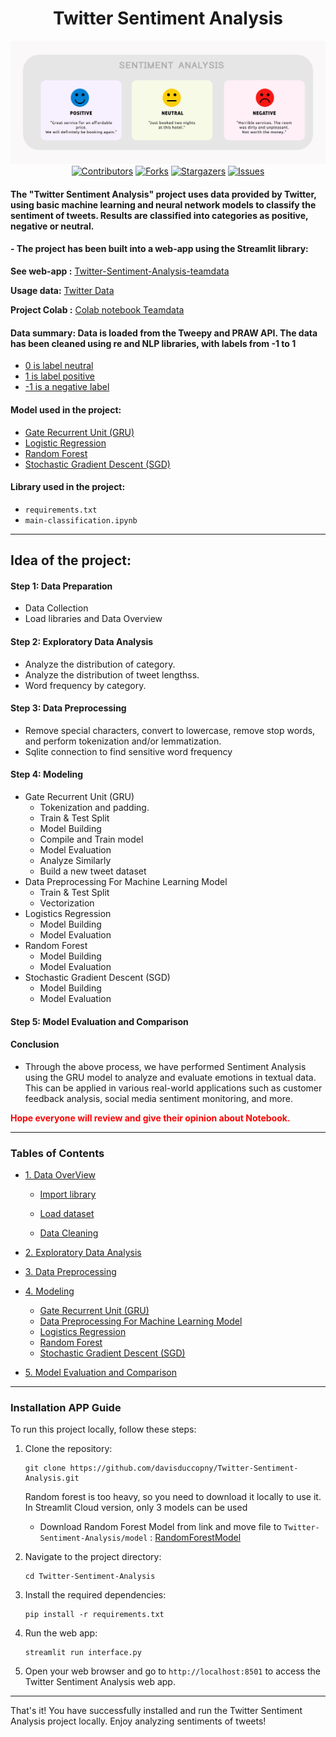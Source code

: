 <h1 align="center">Twitter Sentiment Analysis</h1>

<div align="center">

![Project Image](./assets/image/sentimentanalysishotelgeneric-2048x803-1.jpg)  
[![Contributors][contributors-shield]][contributors-url]
[![Forks][forks-shield]][forks-url]
[![Stargazers][stars-shield]][stars-url]
[![Issues][issues-shield]][issues-url]

</div>

#### The "Twitter Sentiment Analysis" project uses data provided by Twitter, using basic machine learning and neural network models to classify the sentiment of tweets. Results are classified into categories as positive, negative or neutral.
#### - The project has been built into a web-app using the Streamlit library:
**See web-app :** [Twitter-Sentiment-Analysis-teamdata](https://twitter-sentiment-analysis-teamdata.streamlit.app/)

**Usage data:** [Twitter Data](https://www.kaggle.com/datasets/cosmos98/twitter-and-reddit-sentimental-analysis-dataset?select=Twitter_Data.csv)

**Project Colab :** [Colab notebook Teamdata](https://drive.google.com/file/d/1D9dFuZekG6cmH-0J1e730DDUZ5qzl7zu/view?usp=sharing)

#### Data summary: Data is loaded from the Tweepy and PRAW API. The data has been cleaned using re and NLP libraries, with labels from -1 to 1
* [ 0 is label neutral ](#1)
* [ 1 is label positive](#2)
* [ -1 is a negative label](#3)


#### Model used in the project:
* [Gate Recurrent Unit (GRU) ](#1)
* [Logistic Regression](#2)
* [Random Forest](#3)
* [Stochastic Gradient Descent (SGD)](#3)

#### Library used in the project:
* ```requirements.txt```
* ```main-classification.ipynb```
______________________________________________

## Idea of the project:

#### Step 1: Data Preparation
- Data Collection
- Load libraries and Data Overview

#### Step 2: Exploratory Data Analysis
- Analyze the distribution of category.
- Analyze the distribution of tweet lengthss.
- Word frequency by category.

#### Step 3: Data Preprocessing
- Remove special characters, convert to lowercase, remove stop words, and perform tokenization and/or lemmatization.
- Sqlite connection to find sensitive word frequency

#### Step 4: Modeling
- Gate Recurrent Unit (GRU)
    - Tokenization and padding.
    - Train & Test Split
    - Model Building
    - Compile and Train model
    - Model Evaluation
    - Analyze Similarly
    - Build a new tweet dataset
- Data Preprocessing For Machine Learning Model
    - Train & Test Split
    - Vectorization
- Logistics Regression
    - Model Building
    - Model Evaluation
- Random Forest
    - Model Building
    - Model Evaluation
- Stochastic Gradient Descent (SGD)
    - Model Building
    - Model Evaluation
#### Step 5: Model Evaluation and Comparison

#### Conclusion
- Through the above process, we have performed Sentiment Analysis using the GRU model to analyze and evaluate emotions in textual data. This can be applied in various real-world applications such as customer feedback analysis, social media sentiment monitoring, and more.




   
 **<span style="color:red;"> Hope everyone will review and give their opinion about Notebook.</span>**


   <a id='top'></a>
______________________________________________________
### Tables of Contents


* [1. Data OverView](#1)
    
    - [Import library](#1.1)
    
    - [Load dataset](#1.2)
    
    - [Data Cleaning](#1.3)
        
* [2. Exploratory Data Analysis](#2)      

* [3. Data Preprocessing ](#3)

* [4. Modeling](#4)
    
    - [Gate Recurrent Unit (GRU)](#4.1)
    - [Data Preprocessing For Machine Learning Model](#4.2)
    - [Logistics Regression](#4.3)
    - [Random Forest](#4.4)
    - [Stochastic Gradient Descent (SGD)](#4.5)

* [5. Model Evaluation and Comparison](#5)
_____________________________________________________________
### Installation APP Guide <a id="6"></a>

To run this project locally, follow these steps:

1. Clone the repository:
    ```
    git clone https://github.com/davisduccopny/Twitter-Sentiment-Analysis.git
    ```
    Random forest is too heavy, so you need to download it locally to use it. In Streamlit Cloud version, only 3 models can be used
    - Download Random Forest Model from link and move file to ```Twitter-Sentiment-Analysis/model``` : [RandomForestModel](https://drive.google.com/file/d/1eu-PX2uWr5hLFXAQ2eJfaI4KHMmFhds1/view?usp=sharing)

2. Navigate to the project directory:
    ```
    cd Twitter-Sentiment-Analysis
    ```

3. Install the required dependencies:
    ```
    pip install -r requirements.txt
    ```
4. Run the web app:
    ```
    streamlit run interface.py
    ```

5. Open your web browser and go to `http://localhost:8501` to access the Twitter Sentiment Analysis web app.

---

That's it! You have successfully installed and run the Twitter Sentiment Analysis project locally. Enjoy analyzing sentiments of tweets!

[contributors-shield]: https://img.shields.io/github/contributors/davisduccopny/Diagnosing-cancer-with-the-KNN-algorithm?style=for-the-badge&label=Contributors 
[contributors-url]:https://github.com/davisduccopny/Diagnosing-cancer-with-the-KNN-algorithm/graphs/contributors 
[forks-shield]:https://img.shields.io/github/forks/davisduccopny/Diagnosing-cancer-with-the-KNN-algorithm?label=Folks&style=for-the-badge
[forks-url]: https://github.com/davisduccopny/Diagnosing-cancer-with-the-KNN-algorithm/forks
[stars-shield]: https://img.shields.io/github/stars/davisduccopny/Diagnosing-cancer-with-the-KNN-algorithm?style=for-the-badge&label=Stars
[stars-url]: https://github.com/davisduccopny/Diagnosing-cancer-with-the-KNN-algorithm/stargazers
[issues-shield]: https://img.shields.io/github/issues/davisduccopny/Diagnosing-cancer-with-the-KNN-algorithm?style=for-the-badge&label=Issues
[issues-url]: https://github.com/davisduccopny/Diagnosing-cancer-with-the-KNN-algorithm/issues